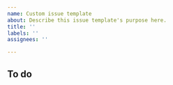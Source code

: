 ```yaml
---
name: Custom issue template
about: Describe this issue template's purpose here.
title: ''
labels: ''
assignees: ''

---
```


## To do
